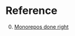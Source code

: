 # Reference

0. [Monorepos done right](https://felixmulder.com/writing/2022/03/12/Monorepos-done-right.html)

